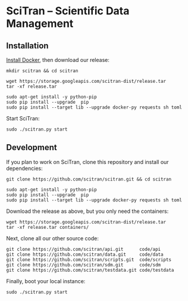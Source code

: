 # SciTran &ndash; Scientific Data Management

## Installation

[Install Docker](https://docs.docker.com/installation), then download our release:

```
mkdir scitran && cd scitran

wget https://storage.googleapis.com/scitran-dist/release.tar
tar -xf release.tar

sudo apt-get install -y python-pip
sudo pip install --upgrade  pip
sudo pip install --target lib --upgrade docker-py requests sh toml
```

Start SciTran:

```
sudo ./scitran.py start
```

## Development

If you plan to work on SciTran, clone this repository and install our dependencies:

```
git clone https://github.com/scitran/scitran.git && cd scitran

sudo apt-get install -y python-pip
sudo pip install --upgrade  pip
sudo pip install --target lib --upgrade docker-py requests sh toml
```

Download the release as above, but you only need the containers:

```
wget https://storage.googleapis.com/scitran-dist/release.tar
tar -xf release.tar containers/
```

Next, clone all our other source code:

```
git clone https://github.com/scitran/api.git      code/api
git clone https://github.com/scitran/data.git     code/data
git clone https://github.com/scitran/scripts.git  code/scripts
git clone https://github.com/scitran/sdm.git      code/sdm
git clone https://github.com/scitran/testdata.git code/testdata

```

Finally, boot your local instance:

```
sudo ./scitran.py start
```

